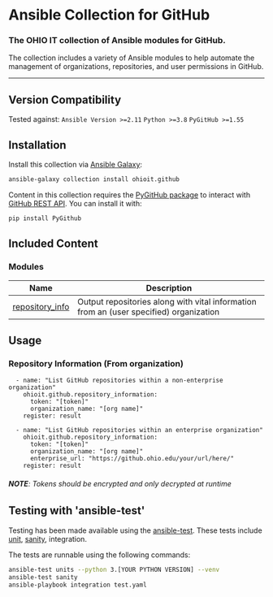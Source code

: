# Ansible Collection for GitHub

### The OHIO IT collection of Ansible modules for GitHub.

The collection includes a variety of Ansible modules to help automate the management of organizations, repositories, and user permissions in GitHub.

---

## Version Compatibility

Tested against:
`Ansible Version >=2.11`
`Python >=3.8`
`PyGitHub >=1.55`

## Installation

Install this collection via [Ansible Galaxy](https://galaxy.ansible.com/ohioit/github):

```bash
ansible-galaxy collection install ohioit.github
```

Content in this collection requires the [PyGitHub package](https://github.com/PyGithub/PyGithub) to interact with [GitHub REST API](https://docs.github.com/en/rest). You can install it with:

```bash
pip install PyGithub
```

## Included Content

### Modules

| Name                                                                                                                                             | Description                                                                            |
| ------------------------------------------------------------------------------------------------------------------------------------------------ | -------------------------------------------------------------------------------------- |
| [repository_info](https://github.com/senior-design-21-22/ansible-collection-github/blob/repo-information-module/docs/repository_information.rst) | Output repositories along with vital information from an (user specified) organization |

## Usage

### Repository Information (From organization)

```
  - name: "List GitHub repositories within a non-enterprise organization"
    ohioit.github.repository_information:
      token: "[token]"
      organization_name: "[org name]"
    register: result

  - name: "List GitHub repositories within an enterprise organization"
    ohioit.github.repository_information:
      token: "[token]"
      organization_name: "[org name]"
      enterprise_url: "https://github.ohio.edu/your/url/here/"
    register: result    
```

###### _**NOTE**: Tokens should be encrypted and only decrypted at runtime_

## Testing with 'ansible-test'

Testing has been made available using the [ansible-test](https://docs.ansible.com/ansible/latest/dev_guide/testing_integration.html). These tests include [unit](https://github.com/senior-design-21-22/ansible-collection-github/tree/repo-information-module/tests/unit), [sanity](https://github.com/senior-design-21-22/ansible-collection-github/tree/repo-information-module/unit/sanity), integration.

The tests are runnable using the following commands:

```bash
ansible-test units --python 3.[YOUR PYTHON VERSION] --venv
ansible-test sanity
ansible-playbook integration test.yaml
```